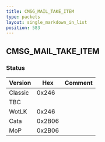 ```yaml
---
title: CMSG_MAIL_TAKE_ITEM
type: packets
layout: single_markdown_in_list
position: 583
---
```


## CMSG_MAIL_TAKE_ITEM

### Status

Version    | Hex        | Comment
---------- | ---------- | ---------- 
Classic    | 0x246      | 
TBC        |            | 
WotLK      | 0x246      | 
Cata       | 0x2B06     | 
MoP        | 0x2B06     | 